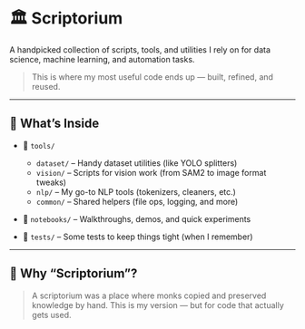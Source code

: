 # 🏛️ Scriptorium

A handpicked collection of scripts, tools, and utilities I rely on for data science, machine learning, and automation tasks.

> This is where my most useful code ends up — built, refined, and reused.

---

## 🧰 What’s Inside

* 📂 `tools/`

  * `dataset/` – Handy dataset utilities (like YOLO splitters)
  * `vision/` – Scripts for vision work (from SAM2 to image format tweaks)
  * `nlp/` – My go-to NLP tools (tokenizers, cleaners, etc.)
  * `common/` – Shared helpers (file ops, logging, and more)

* 📓 `notebooks/` – Walkthroughs, demos, and quick experiments

* 🧪 `tests/` – Some tests to keep things tight (when I remember)

---

## 🧠 Why “Scriptorium”?

> A scriptorium was a place where monks copied and preserved knowledge by hand.
> This is my version — but for code that actually gets used.

